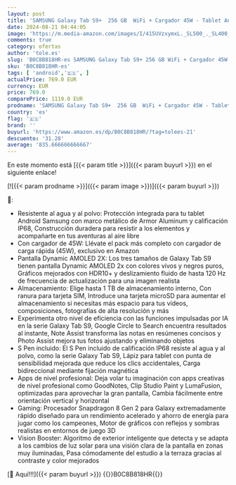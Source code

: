 ```yaml
---
layout: post
title: 'SAMSUNG Galaxy Tab S9+  256 GB  WiFi + Cargador 45W - Tablet Android con IA  Ranura MicroSD  S Pen Incluido  Beige  Versión Española '
date: 2024-08-21 04:44:05
image: 'https://m.media-amazon.com/images/I/415UVzxymxL._SL500_._SL400_.jpg'
comments: true
category: ofertas
author: 'tole.es'
slug: 'B0C8B818HR-es SAMSUNG Galaxy Tab S9+ 256 GB WiFi + Cargador 45W - Tablet...'
sku: 'B0C8B818HR-es'
tags: [ 'android','🇪🇸', ]
actualPrice: 769.0 EUR
currency: EUR
price: 769.0
comparePrice: 1119.0 EUR
prodname: 'SAMSUNG Galaxy Tab S9+  256 GB  WiFi + Cargador 45W - Tablet Android con IA  Ranura MicroSD  S Pen Incluido  Beige  Versión Española '
country: 'es'
flag: '🇪🇸'
brand: ''
buyurl: 'https://www.amazon.es/dp/B0C8B818HR/?tag=tolees-21'
descuento: '31.28'
average: '835.666666666667'
---
```


En este momento está [{{< param title >}}]({{< param buyurl >}}) en el siguiente enlace!

[![{{< param prodname >}}]({{< param image >}})]({{< param buyurl >}})

🔎:

- Resistente al agua y al polvo: Protección integrada para tu tablet Android Samsung con marco metálico de Armor Aluminum y calificación IP68, Construcción duradera para resistir a los elementos y acompañarte en tus aventuras al aire libre
- Con cargador de 45W: Llévate el pack más completo con cargador de carga rápida (45W), exclusivo en Amazon
- Pantalla Dynamic AMOLED 2X: Los tres tamaños de Galaxy Tab S9 tienen pantalla Dynamic AMOLED 2x con colores vivos y negros puros, Gráficos mejorados con HDR10+ y deslizamiento fluido de hasta 120 Hz de frecuencia de actualización para una imagen realista
- Almacenamiento: Elige hasta 1 TB de almacenamiento interno, Con ranura para tarjeta SIM, Introduce una tarjeta microSD para aumentar el almacenamiento si necesitas más espacio para tus vídeos, composiciones, fotografías de alta resolución y más
- Experimenta otro nivel de eficiencia con las funciones impulsadas por IA en la serie Galaxy Tab S9, Google Circle to Search encuentra resultados al instante, Note Assist transforma las notas en resúmenes concisos y Photo Assist mejora tus fotos ajustando y eliminando objetos
- S Pen incluido: El S Pen incluido de calificación IP68 resiste al agua y al polvo, como la serie Galaxy Tab S9, Lápiz para tablet con punta de sensibilidad mejorada que reduce los clics accidentales, Carga bidireccional mediante fijación magnética
- Apps de nivel profesional: Deja volar tu imaginación con apps creativas de nivel profesional como GoodNotes, Clip Studio Paint y LumaFusion, optimizadas para aprovechar la gran pantalla, Cambia fácilmente entre orientación vertical y horizontal
- Gaming: Procesador Snapdragon 8 Gen 2 para Galaxy extremadamente rápido diseñado para un rendimiento acelerado y ahorro de energía para jugar como los campeones, Motor de gráficos con reflejos y sombras realistas en entornos de juego 3D
- Vision Booster: Algoritmo de exterior inteligente que detecta y se adapta a los cambios de luz solar para una visión clara de la pantalla en zonas muy iluminadas, Pasa cómodamente del estudio a la terraza gracias al contraste y color mejorados

[🛒 Aquí!!!]({{< param buyurl >}})
{{<world>}}B0C8B818HR{{</world>}}
